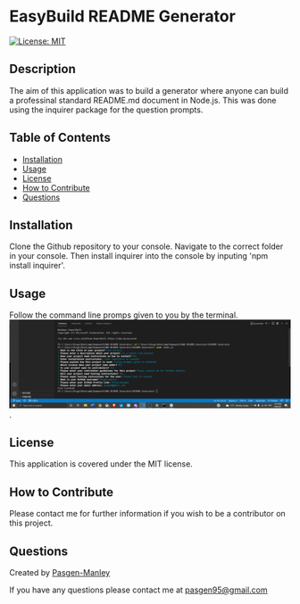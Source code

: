 
  # EasyBuild README Generator
  [![License: MIT](https://img.shields.io/badge/License-MIT-yellow.svg)](https://opensource.org/licenses/MIT)

  ## Description
  The aim of this application was to build a generator where anyone can build a professinal standard README.md document in Node.js. This was done using the inquirer package for the question prompts.

  ## Table of Contents
  * [Installation](#installation)
  * [Usage](#usage)
  * [License](#license)
  * [How to Contribute](#how-to-contribute)
  * [Questions](#questions)

  ## Installation
  Clone the Github repository to your console. Navigate to the correct folder in your console. Then install inquirer into the console by inputing 'npm install inquirer'.

  ## Usage
  Follow the command line promps given to you by the terminal.
  ![Example of terminal questions](./images/terminalQs.png).

  ## License
  This application is covered under the MIT license.

  ## How to Contribute
  Please contact me for further information if you wish to be a contributor on this project.

  ## Questions
  Created by [Pasgen-Manley](https://github.com/Pasgen-Manley)

  If you have any questions please contact me at [pasgen95@gmail.com](pasgen95@gmail.com)

